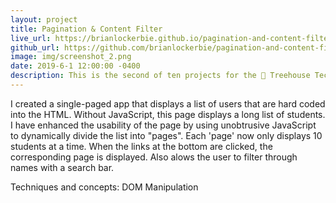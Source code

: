 ```yaml
---
layout: project
title: Pagination & Content Filter
live_url: https://brianlockerbie.github.io/pagination-and-content-filter/
github_url: https://github.com/brianlockerbie/pagination-and-content-filter
image: img/screenshot_2.png
date: 2019-6-1 12:00:00 -0400
description: This is the second of ten projects for the 🏡 Treehouse TechDegree Full Stack JavaScript.
---
```

I created a single-paged app that displays a list of users that are hard coded into the HTML. Without JavaScript, this page displays a long list of students. I have enhanced the usability of the page by using unobtrusive JavaScript to dynamically divide the list into "pages". Each 'page' now only displays 10 students at a time. When the links at the bottom are clicked, the corresponding page is displayed. Also alows the user to filter through names with a search bar. 

Techniques and concepts:
DOM Manipulation